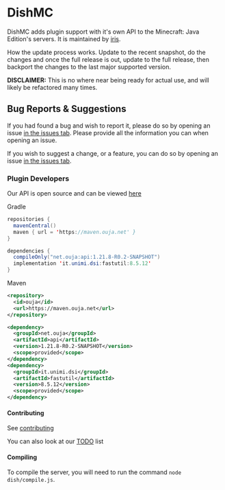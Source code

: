 # DishMC

DishMC adds plugin support with it's own API to the Minecraft: Java Edition's servers. It is maintained by [iris](https://github.com/KaiAF).

How the update process works. Update to the recent snapshot, do the changes and once the full release is out, update to the full release, then backport the changes to the last major supported version.

**DISCLAIMER:** This is no where near being ready for actual use, and will likely be refactored many times.

## Bug Reports & Suggestions

If you had found a bug and wish to report it, please do so by opening an issue [in the issues tab](https://github.com/DishMC/Dish/issues). Please provide all the information you can when opening an issue.

If you wish to suggest a change, or a feature, you can do so by opening an issue [in the issues tab](https://github.com/DishMC/Dish/issues).

### Plugin Developers

Our API is open source and can be viewed [here](https://github.com/DishMC/Dish-API)

Gradle

```java
repositories {
  mavenCentral()
  maven { url = 'https://maven.ouja.net' }
}

dependencies {
  compileOnly("net.ouja:api:1.21.8-R0.2-SNAPSHOT")
  implementation 'it.unimi.dsi:fastutil:8.5.12'
}
```

Maven

```xml
<repository>
  <id>ouja</id>
  <url>https://maven.ouja.net</url>
</repository>

<dependency>
  <groupId>net.ouja</groupId>
  <artifactId>api</artifactId>
  <version>1.21.8-R0.2-SNAPSHOT</version>
  <scope>provided</scope>
</dependency>
<dependency>
  <groupId>it.unimi.dsi</groupId>
  <artifactId>fastutil</artifactId>
  <version>8.5.12</version>
  <scope>provided</scope>
</dependency>
```

#### Contributing

See [contributing](./docs/CONTRIBUTING.md)

You can also look at our [TODO](./docs/TODO.md) list

#### Compiling

To compile the server, you will need to run the command `node dish/compile.js`.
